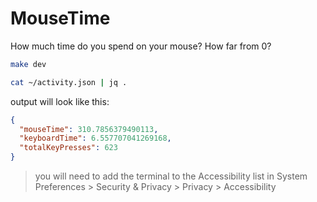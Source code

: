 # MouseTime

How much time do you spend on your mouse? How far from 0?

```bash
make dev
```

```bash
cat ~/activity.json | jq .
```

output will look like this:

```json
{
  "mouseTime": 310.7856379490113,
  "keyboardTime": 6.557707041269168,
  "totalKeyPresses": 623
}
```

> you will need to add the terminal to the Accessibility list in System Preferences > Security & Privacy > Privacy > Accessibility
